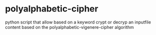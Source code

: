 # polyalphabetic-cipher
python script that allow based on a keyword crypt or decryp an inputfile content based on the polyalphabetic-vigenere-cipher algorithm
